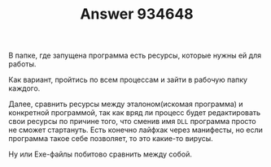 ﻿---
title: "Answer 934648"
se.owner.user_id: 32793
se.owner.display_name: "iluxa1810"
se.owner.link: "https://ru.stackoverflow.com/users/32793/iluxa1810"
se.answer_id: 934648
se.question_id: 934493
se.post_type: answer
se.score: 0
se.is_accepted: False
---
<p>В папке, где запущена программа есть ресурсы, которые нужны ей для работы.</p>

<p>Как вариант, пройтись по всем процессам и зайти в рабочую папку каждого.</p>

<p>Далее, сравнить ресурсы между эталоном(искомая программа) и конкретной программой, так как вряд ли процесс будет редактировать свои ресурсы по причине того, что сменив имя <code>DLL</code> программа просто не сможет стартануть. Есть конечно лайфхак через манифесты, но если программа такое себе позволяет, то это какие-то вирусы.</p>

<p>Ну или Exe-файлы побитово сравнить между собой.</p>
